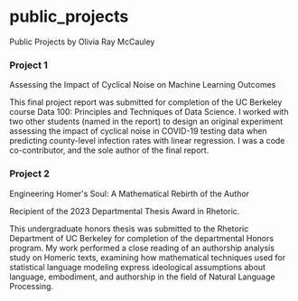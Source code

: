 # public_projects
Public Projects by Olivia Ray McCauley

### Project 1
Assessing the Impact of Cyclical Noise on Machine Learning Outcomes 

This final project report was submitted for completion of the UC Berkeley course Data 100: Principles and Techniques of Data Science. 
I worked with two other students (named in the report) to design an original experiment assessing the impact of cyclical noise in 
COVID-19 testing data when predicting county-level infection rates with linear regression. I was a code co-contributor, and the 
sole author of the final report. 

### Project 2
Engineering Homer's Soul: A Mathematical Rebirth of the Author 

Recipient of the 2023 Departmental Thesis Award in Rhetoric. 

This undergraduate honors thesis was submitted to the Rhetoric Department of UC Berkeley for completion of the departmental Honors program.
My work performed a close reading of an authorship analysis study on Homeric texts, examining how mathematical techniques used 
for statistical language modeling express ideological assumptions about language, embodiment, and authorship in the field of Natural 
Language Processing. 

